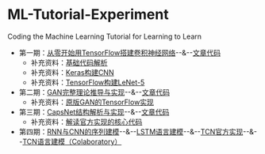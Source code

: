# ML-Tutorial-Experiment
Coding the Machine Learning Tutorial for Learning to Learn 

- 第一期：[从零开始用TensorFlow搭建卷积神经网络](https://www.jiqizhixin.com/articles/2017-08-29-14)--&--[文章代码](https://github.com/jiqizhixin/ML-Tutorial-Experiment/blob/master/Experiments/tf_CNN_Tutorial.ipynb)
  -  补充资料：[基础代码解析](https://github.com/jiqizhixin/ML-Tutorial-Experiment/blob/master/Experiments/tf_trial_1.ipynb)
  -  补充资料：[Keras构建CNN](https://github.com/jiqizhixin/ML-Tutorial-Experiment/blob/master/Experiments/tf_Keras_CNN.ipynb)
  -  补充资料：[TensorFlow构建LeNet-5](https://github.com/jiqizhixin/ML-Tutorial-Experiment/blob/master/Experiments/tf_LeNet5.ipynb)
- 第二期：[GAN完整理论推导与实现](https://www.jiqizhixin.com/articles/2017-10-1-1)--&--[文章代码](https://github.com/jiqizhixin/ML-Tutorial-Experiment/blob/master/Experiments/Keras_GAN.ipynb)
  -  补充资料：[原版GAN的TensorFlow实现](https://github.com/jiqizhixin/ML-Tutorial-Experiment/blob/master/Experiments/tf_GAN.ipynb)
- 第三期：[CapsNet结构解析与实现](https://www.jiqizhixin.com/articles/2017-11-05)--&--[文章代码](https://github.com/jiqizhixin/ML-Tutorial-Experiment/blob/master/Experiments/tf_orginal_CapsNet.ipynb)
  -  补充资料：[解读官方实现的核心代码](https://www.jiqizhixin.com/articles/capsule-implement-sara-sabour-Feb02)
- 第四期：[RNN与CNN的序列建模](https://www.jiqizhixin.com/articles/2018-04-12-3)--&--[LSTM语言建模](https://github.com/jiqizhixin/ML-Tutorial-Experiment/blob/master/Experiments/LSTM_PTB.ipynb)--&--[TCN官方实现](https://github.com/locuslab/TCN)--&--[TCN语言建模（Colaboratory）](https://drive.google.com/open?id=1GAXC0j9qzLyQu8G9_P_eHi-TtYm7uhXF)


